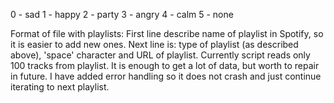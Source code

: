 0 - sad
1 - happy
2 - party
3 - angry
4 - calm
5 - none

Format of file with playlists:
First line describe name of playlist in Spotify, so it is easier to add new ones.
Next line is: type of playlist (as described above), 'space' character and URL of playlist.
Currently script reads only 100 tracks from playlist. It is enough to get a lot of data, but worth to repair in future.
I have added error handling so it does not crash and just continue iterating to next playlist.